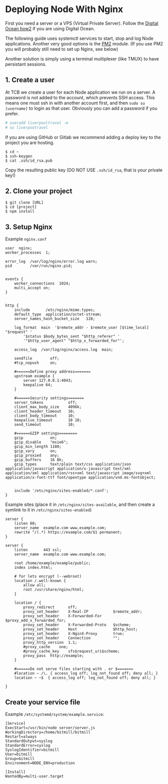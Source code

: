 # Deploying Node With Nginx

First you need a server or a VPS (Virtual Private Server).
Follow the [Digital Ocean how2](linux/digital-ocean.md) if you are
using Digital Ocean.

The following guide uses systemctl services to start, stop
and log Node applications. Another very good options is
the [PM2](https://github.com/Unitech/pm2) module. (If you
use PM2 you will probably still need to set up Nginx, see below)

Another solution is simply using a terminal multiplexer (like TMUX) to have
persistant sessions.

## 1. Create a user

At TCB we create a user for each Node application we run on a server.
A password is not added to the account, which prevents SSH access.
This means one must ssh in with another account first, and then `sudo su [username]`
to login as that user. Obviously you can add a password if you prefer.

```sh
# useradd liverpooltravel -m
# su liverpootravel
```

If you are using GitHub or Gitlab we recommend adding a deploy key
to the project you are hosting.

```
$ cd ~
$ ssh-keygen
$ cat .ssh/id_rsa.pub
```

Copy the resulting public key (DO NOT USE `.ssh/id_rsa`, that is your private
key!)

## 2. Clone your project

```
$ git clone [URL]
$ cd [project]
$ npm install
```

## 3. Setup Nginx

Example `nginx.conf`

```nginx
user  nginx;
worker_processes  1;

error_log  /var/log/nginx/error.log warn;
pid        /var/run/nginx.pid;


events {
    worker_connections  1024;
    multi_accept on;
}


http {
    include       /etc/nginx/mime.types;
    default_type  application/octet-stream;
    server_names_hash_bucket_size   128;

    log_format  main  '$remote_addr - $remote_user [$time_local] "$request" '
        '$status $body_bytes_sent "$http_referer" '
        '"$http_user_agent" "$http_x_forwarded_for"';

    access_log  /var/log/nginx/access.log  main;

    sendfile        off;
    #tcp_nopush     on;

    #======Define proxy address=======
    upstream example {
        server 127.0.0.1:4043;
        keepalive 64;
    }

    #======Security settings=======
    server_tokens           off;
    client_max_body_size    4096k;
    client_header_timeout   10;
    client_body_timeout     10;
    keepalive_timeout       10 10;
    send_timeout            10;

    #======GZIP settings========
    gzip            on;
    gzip_disable    "msie6";
    gzip_min_length 1100;
    gzip_vary       on;
    gzip_proxied    any;
    gzip_buffers    16 8k;
    gzip_types      text/plain text/css application/json application/javascript application/x-javascript text/xml application/xml application/rss+xml text/javascript image/svg+xml application/x-font-ttf font/opentype application/vnd.ms-fontobject;


    include '/etc/nginx/sites-enabled/*.conf';
}
```

Example sites (place it in `/etc/nginx/sites-available`, and then create a symlink to it in `/etc/nginx/sites-enabled`)

```nginx
server {
    listen 80; 
    server_name  example.com www.example.com;
    rewrite ^/(.*) https://example.com/$1 permanent;
}

server {
    listen       443 ssl;
    server_name  example.com www.example.com;

    root /home/example/example/public;
    index index.html;

    # for lets encrypt (--webroot)
    location /.well-known {
        allow all;
        root /usr/share/nginx/html;
    }

    location / {
        proxy_redirect      off;
        proxy_set_header    X-Real-IP           $remote_addr;
        proxy_set_header    X-Forwarded-For     $proxy_add_x_forwarded_for;
        proxy_set_header    X-Forwarded-Proto   $scheme;
        proxy_set_header    Host                $http_host;
        proxy_set_header    X-NginX-Proxy       true;
        proxy_set_header    Connection          "";
        proxy_http_version  1.1;
        #proxy_cache    one;
        #proxy_cache_key    sfs$request_uri$scheme;
        proxy_pass  http://example;
    }

    #======Do not serve files starting with . or $=======
    #location ~ /\. { access_log off; log_not_found off; deny all; }
    location ~ ~$  { access_log off; log_not_found off; deny all; }

}
```

## Create your service file

Example `/etc/systemd/system/example.service`:

```
[Service]
ExecStart=/usr/bin/node server/server.js
WorkingDirectory=/home/bitmill/bitmill
Restart=always
StandardOutput=syslog
StandardError=syslog
SyslogIdentifier=bitmill
User=bitmill
Group=bitmill
Environment=NODE_ENV=production

[Install]
WantedBy=multi-user.target
```
